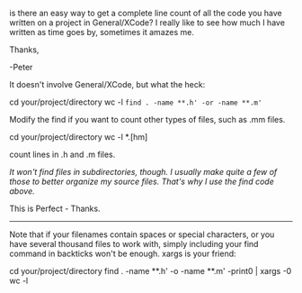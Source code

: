 is there an easy way to get a complete line count of all the code you have written on a project in General/XCode? I really like to see how much I have written as time goes by, sometimes it amazes me.

Thanks,

-Peter

It doesn't involve General/XCode, but what the heck:

    
cd your/project/directory
wc -l `find . -name **.h' -or -name **.m'`


Modify the find if you want to count other types of files, such as .mm files.


    
cd your/project/directory
wc -l *.[hm]

count lines in .h and .m files.

*It won't find files in subdirectories, though. I usually make quite a few of those to better organize my source files. That's why I use the find code above.*


This is Perfect - Thanks.

------
Note that if your filenames contain spaces or special characters, or you have several thousand files to work with, simply including your find command in backticks won't be enough.  xargs is your friend:

    
cd your/project/directory
find . -name **.h' -o -name **.m' -print0 | xargs -0 wc -l

